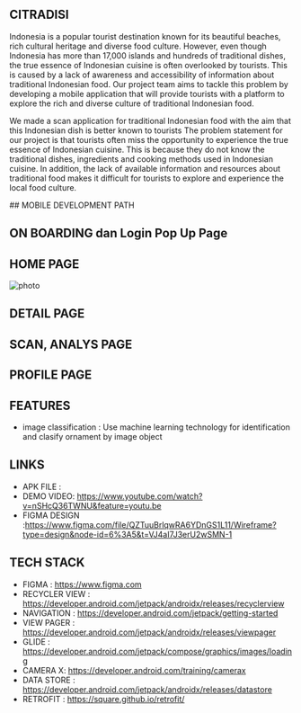## CITRADISI

 <p>Indonesia is a popular tourist destination known for its beautiful beaches, rich cultural heritage and diverse food culture. However, even though Indonesia has more than 17,000 islands and hundreds of traditional dishes, the true essence of Indonesian cuisine is often overlooked by tourists. This is caused by a lack of awareness and accessibility of information about traditional Indonesian food. Our project team aims to tackle this problem by developing a mobile application that will provide tourists with a platform to explore the rich and diverse culture of traditional Indonesian food. <p/>
<p>We made a scan application for traditional Indonesian food with the aim that this Indonesian dish is better known to tourists
The problem statement for our project is that tourists often miss the opportunity to experience the true essence of Indonesian cuisine. This is because they do not know the traditional dishes, ingredients and cooking methods used in Indonesian cuisine. In addition, the lack of available information and resources about traditional food makes it difficult for tourists to explore and experience the local food culture. </p>
## MOBILE DEVELOPMENT PATH

## ON BOARDING dan Login Pop Up Page

## HOME PAGE
![photo](https://drive.google.com/file/d/1kL6F4uH6JALWIxuee_DiKbJurR9Nus1z/view?usp=share_link)
## DETAIL PAGE

## SCAN, ANALYS PAGE

## PROFILE PAGE

## FEATURES
- image classification : Use machine learning technology for identification and clasify ornament by image object

## LINKS
- APK FILE :
- DEMO VIDEO: https://www.youtube.com/watch?v=nSHcQ36TWNU&feature=youtu.be
- FIGMA DESIGN :https://www.figma.com/file/QZTuuBrlqwRA6YDnGS1L11/Wireframe?type=design&node-id=6%3A5&t=VJ4aI7J3erU2wSMN-1

## TECH STACK

- FIGMA : https://www.figma.com
- RECYCLER VIEW : https://developer.android.com/jetpack/androidx/releases/recyclerview
- NAVIGATION : https://developer.android.com/jetpack/getting-started
- VIEW PAGER : https://developer.android.com/jetpack/androidx/releases/viewpager
- GLIDE : https://developer.android.com/jetpack/compose/graphics/images/loading
- CAMERA X: https://developer.android.com/training/camerax
- DATA STORE : https://developer.android.com/jetpack/androidx/releases/datastore
- RETROFIT : https://square.github.io/retrofit/
